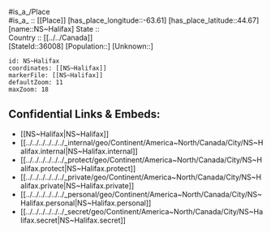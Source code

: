﻿---
location: [44.67,-63.61] 
mapzoom: [7,12] 
mapmarker: city 
type: City
tags:
- geo/City


SpocWebEntityId: 36121
isDeleted: false
confidential: public

---
#is_a_/Place  
#is_a_ :: [[Place]] 
[has_place_longitude::-63.61] 
[has_place_latitude::44.67] 
[name::NS~Halifax] 
State ::  
Country :: [[../../Canada]]  
[StateId::36008] 
[Population::] 
[Unknown::] 


```leaflet
id: NS~Halifax
coordinates: [[NS~Halifax]] 
markerFile: [[NS~Halifax]] 
defaultZoom: 11 
maxZoom: 18
```


## Confidential Links & Embeds: 
- [[NS~Halifax|NS~Halifax]]  
- [[../../../../../../_internal/geo/Continent/America~North/Canada/City/NS~Halifax.internal|NS~Halifax.internal]] 
- [[../../../../../../_protect/geo/Continent/America~North/Canada/City/NS~Halifax.protect|NS~Halifax.protect]] 
- [[../../../../../../_private/geo/Continent/America~North/Canada/City/NS~Halifax.private|NS~Halifax.private]] 
- [[../../../../../../_personal/geo/Continent/America~North/Canada/City/NS~Halifax.personal|NS~Halifax.personal]] 
- [[../../../../../../_secret/geo/Continent/America~North/Canada/City/NS~Halifax.secret|NS~Halifax.secret]] 
